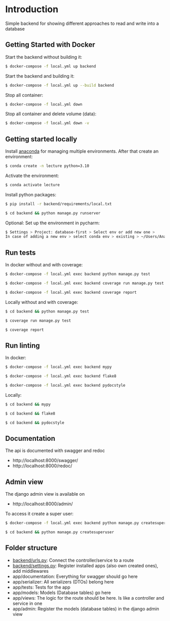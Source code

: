 # Introduction
Simple backend for showing different 
approaches to read and write into a database

## Getting Started with Docker
Start the backend without building it:
````bash
$ docker-compose -f local.yml up backend
````
Start the backend and building it:
````bash
$ docker-compose -f local.yml up --build backend
````
Stop all container:
````bash
$ docker-compose -f local.yml down
````
Stop all container and delete volume (data):
````bash
$ docker-compose -f local.yml down -v
````

## Getting started locally
Install [anaconda](https://docs.anaconda.com/anaconda/install/mac-os/) for managing multiple environments. 
After that create an environment:
````bash
$ conda create -n lecture python=3.10
````
Activate the environment:
````bash
$ conda activate lecture 
````
Install python packages:
````bash
$ pip install -r backend/requirements/local.txt
````

````bash
$ cd backend && python manage.py runserver
````
Optional: Set up the environment in pycharm:
````bash
$ Settings > Project: database-first > Select env or add new one > 
In case of adding a new env > select conda env > existing > ~/Users/Anaconda3/envs/lecture_ws_2021/python.exe
````

## Run tests
In docker without and with coverage:
````bash
$ docker-compose -f local.yml exec backend python manage.py test
````
````bash
$ docker-compose -f local.yml exec backend coverage run manage.py test
````
````bash
$ docker-compose -f local.yml exec backend coverage report
````
Locally without and with coverage:
````bash
$ cd backend && python manage.py test
````
````bash
$ coverage run manage.py test
````
````bash
$ coverage report
````

## Run linting
In docker:
````bash
$ docker-compose -f local.yml exec backend mypy
````
````bash
$ docker-compose -f local.yml exec backend flake8
````
````bash
$ docker-compose -f local.yml exec backend pydocstyle
````
Locally:
````bash
$ cd backend && mypy
````
````bash
$ cd backend && flake8
````
````bash
$ cd backend && pydocstyle
````

## Documentation
The api is documented with swagger and redoc
-  http://localhost:8000/swagger/
-  http://localhost:8000/redoc/

## Admin view
The django admin view is available on 
-  http://localhost:8000/admin/   

To access it create a super user:
````bash
$ docker-compose -f local.yml exec backend python manage.py createsuperuser
````
````bash
$ cd backend && python manage.py createsuperuser
````

## Folder structure
-  [backend/urls.py](backend/backend/urls.py): Connect the controller/service to a route
-  [backend/settings.py](backend/backend/settings.py): Register installed apps 
(also own created ones), add middlewares
-  app/documentation: Everything for swagger should go here
-  app/serializer: All serializers (DTOs) belong here
-  app/tests: Tests for the app
-  app/models: Models (Database tables) go here
- app/views: The logic for the route should be here. Is like 
a controller and service in one
-  app/admin: Register the models (database tables) in the django admin view